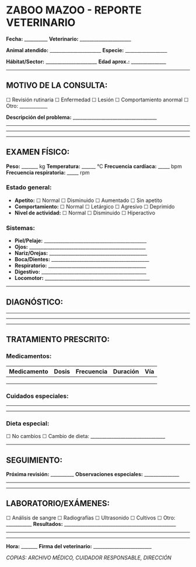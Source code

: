 # ZABOO MAZOO - REPORTE VETERINARIO

**Fecha:** __________ **Veterinario:** ______________________

**Animal atendido:** ______________________ **Especie:** __________________

**Hábitat/Sector:** ______________________ **Edad aprox.:** _______________

---

## MOTIVO DE LA CONSULTA:
☐ Revisión rutinaria ☐ Enfermedad ☐ Lesión ☐ Comportamiento anormal ☐ Otro: ____________

**Descripción del problema:** ____________________________________
_________________________________________________________________
_________________________________________________________________

---

## EXAMEN FÍSICO:

**Peso:** _______ kg **Temperatura:** ______ °C **Frecuencia cardíaca:** _____ bpm  
**Frecuencia respiratoria:** _____ rpm

### Estado general:
- **Apetito:** ☐ Normal ☐ Disminuido ☐ Aumentado ☐ Sin apetito  
- **Comportamiento:** ☐ Normal ☐ Letárgico ☐ Agresivo ☐ Deprimido  
- **Nivel de actividad:** ☐ Normal ☐ Disminuido ☐ Hiperactivo  

### Sistemas:
- **Piel/Pelaje:** ____________________________________________
- **Ojos:** __________________________________________________  
- **Nariz/Orejas:** __________________________________________  
- **Boca/Dientes:** __________________________________________  
- **Respiratorio:** __________________________________________  
- **Digestivo:** _____________________________________________  
- **Locomotor:** _____________________________________________  

---

## DIAGNÓSTICO:
_________________________________________________________________
_________________________________________________________________

---

## TRATAMIENTO PRESCRITO:

### Medicamentos:
| **Medicamento** | **Dosis** | **Frecuencia** | **Duración** | **Vía** |
|-----------------|-----------|----------------|--------------|---------|
|                 |           |                |              |         |
|                 |           |                |              |         |
|                 |           |                |              |         |

### Cuidados especiales:
_________________________________________________________________
_________________________________________________________________

### Dieta especial:
☐ No cambios ☐ Cambio de dieta: ________________________________

---

## SEGUIMIENTO:
**Próxima revisión:** __________ **Observaciones especiales:** _______________
_________________________________________________________________

---

## LABORATORIO/EXÁMENES:
☐ Análisis de sangre ☐ Radiografías ☐ Ultrasonido ☐ Cultivos ☐ Otro: ___________
**Resultados:** ________________________________________________
_________________________________________________________________

---

**Hora:** _______ **Firma del veterinario:** _________________________

*COPIAS: ARCHIVO MÉDICO, CUIDADOR RESPONSABLE, DIRECCIÓN*